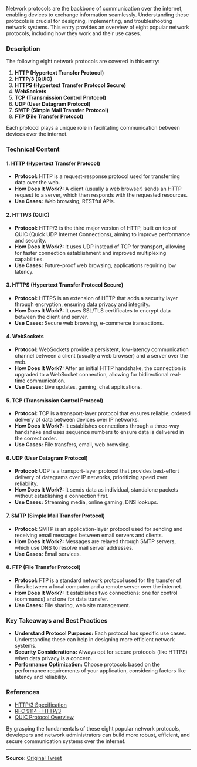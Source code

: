 Network protocols are the backbone of communication over the internet, enabling devices to exchange information seamlessly. Understanding these protocols is crucial for designing, implementing, and troubleshooting network systems. This entry provides an overview of eight popular network protocols, including how they work and their use cases.

### Description
The following eight network protocols are covered in this entry:
1. **HTTP (Hypertext Transfer Protocol)**
2. **HTTP/3 (QUIC)**
3. **HTTPS (Hypertext Transfer Protocol Secure)**
4. **WebSockets**
5. **TCP (Transmission Control Protocol)**
6. **UDP (User Datagram Protocol)**
7. **SMTP (Simple Mail Transfer Protocol)**
8. **FTP (File Transfer Protocol)**

Each protocol plays a unique role in facilitating communication between devices over the internet.

### Technical Content
#### 1. HTTP (Hypertext Transfer Protocol)
* **Protocol:** HTTP is a request-response protocol used for transferring data over the web.
* **How Does It Work?:** A client (usually a web browser) sends an HTTP request to a server, which then responds with the requested resources.
* **Use Cases:** Web browsing, RESTful APIs.

#### 2. HTTP/3 (QUIC)
* **Protocol:** HTTP/3 is the third major version of HTTP, built on top of QUIC (Quick UDP Internet Connections), aiming to improve performance and security.
* **How Does It Work?:** It uses UDP instead of TCP for transport, allowing for faster connection establishment and improved multiplexing capabilities.
* **Use Cases:** Future-proof web browsing, applications requiring low latency.

#### 3. HTTPS (Hypertext Transfer Protocol Secure)
* **Protocol:** HTTPS is an extension of HTTP that adds a security layer through encryption, ensuring data privacy and integrity.
* **How Does It Work?:** It uses SSL/TLS certificates to encrypt data between the client and server.
* **Use Cases:** Secure web browsing, e-commerce transactions.

#### 4. WebSockets
* **Protocol:** WebSockets provide a persistent, low-latency communication channel between a client (usually a web browser) and a server over the web.
* **How Does It Work?:** After an initial HTTP handshake, the connection is upgraded to a WebSocket connection, allowing for bidirectional real-time communication.
* **Use Cases:** Live updates, gaming, chat applications.

#### 5. TCP (Transmission Control Protocol)
* **Protocol:** TCP is a transport-layer protocol that ensures reliable, ordered delivery of data between devices over IP networks.
* **How Does It Work?:** It establishes connections through a three-way handshake and uses sequence numbers to ensure data is delivered in the correct order.
* **Use Cases:** File transfers, email, web browsing.

#### 6. UDP (User Datagram Protocol)
* **Protocol:** UDP is a transport-layer protocol that provides best-effort delivery of datagrams over IP networks, prioritizing speed over reliability.
* **How Does It Work?:** It sends data as individual, standalone packets without establishing a connection first.
* **Use Cases:** Streaming media, online gaming, DNS lookups.

#### 7. SMTP (Simple Mail Transfer Protocol)
* **Protocol:** SMTP is an application-layer protocol used for sending and receiving email messages between email servers and clients.
* **How Does It Work?:** Messages are relayed through SMTP servers, which use DNS to resolve mail server addresses.
* **Use Cases:** Email services.

#### 8. FTP (File Transfer Protocol)
* **Protocol:** FTP is a standard network protocol used for the transfer of files between a local computer and a remote server over the internet.
* **How Does It Work?:** It establishes two connections: one for control (commands) and one for data transfer.
* **Use Cases:** File sharing, web site management.

### Key Takeaways and Best Practices
- **Understand Protocol Purposes:** Each protocol has specific use cases. Understanding these can help in designing more efficient network systems.
- **Security Considerations:** Always opt for secure protocols (like HTTPS) when data privacy is a concern.
- **Performance Optimization:** Choose protocols based on the performance requirements of your application, considering factors like latency and reliability.

### References
- [HTTP/3 Specification](https://datatracker.ietf.org/doc/draft-ietf-quic-http/)
- [RFC 9114 - HTTP/3](https://www.rfc-editor.org/rfc/rfc9114)
- [QUIC Protocol Overview](https://cloud.google.com/blog/products/infrastructure-cloud-networking/announcing-quic-support-google-cloud)

By grasping the fundamentals of these eight popular network protocols, developers and network administrators can build more robust, efficient, and secure communication systems over the internet.

---
**Source**: [Original Tweet](https://twitter.com/i/web/status/1875600551146352755)